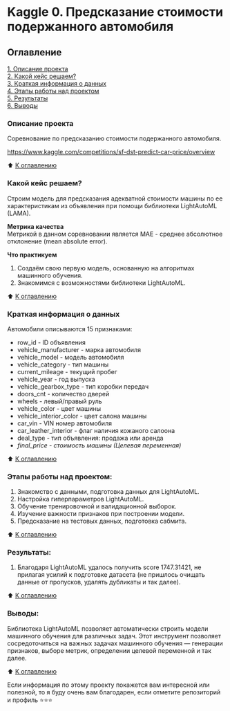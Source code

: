 # Kaggle 0. Предсказание стоимости подержанного автомобиля

## Оглавление  
[1. Описание проекта](https://github.com/alpisarev/sf_data_science/tree/main/kaggle_0/#Описание-проекта)  
[2. Какой кейс решаем?](https://github.com/alpisarev/sf_data_science/tree/main/kaggle_0/#Какой-кейс-решаем)  
[3. Краткая информация о данных](https://github.com/alpisarev/sf_data_science/tree/main/kaggle_0/#Краткая-информация-о-данных)  
[4. Этапы работы над проектом](https://github.com/alpisarev/sf_data_science/tree/main/kaggle_0/#Этапы-работы-над-проектом)  
[5. Результаты](https://github.com/alpisarev/sf_data_science/tree/main/kaggle_0/#Результаты)    
[6. Выводы](https://github.com/alpisarev/sf_data_science/tree/main/kaggle_0/#Выводы) 

### Описание проекта    
Соревнование по предсказанию стоимости подержанного автомобиля.

https://www.kaggle.com/competitions/sf-dst-predict-car-price/overview

:arrow_up: [К оглавлению](https://github.com/alpisarev/sf_data_science/tree/main/kaggle_0/#Оглавление)


### Какой кейс решаем?    
Строим модель для предсказания адекватной стоимости машины по ее характеристикам из объявления при помощи библиотеки LightAutoML (LAMA).

**Метрика качества**     
Метрикой в данном соревновании является MAE - среднее абсолютное отклонение (mean absolute error).

**Что практикуем**     
1. Создаём свою первую модель, основанную на алгоритмах машинного обучения. 
2. Знакомимся с возможностями библиотеки LightAutoML.

:arrow_up: [К оглавлению](https://github.com/alpisarev/sf_data_science/tree/main/kaggle_0/#Оглавление)


### Краткая информация о данных
Автомобили описываются 15 признаками:
* row_id - ID объявления
* vehicle_manufacturer - марка автомобиля
* vehicle_model - модель автомобиля
* vehicle_category - тип машины
* current_mileage - текущий пробег
* vehicle_year - год выпуска
* vehicle_gearbox_type - тип коробки передач
* doors_cnt - количество дверей
* wheels - левый/правый руль
* vehicle_color - цвет машины
* vehicle_interior_color - цвет салона машины
* car_vin - VIN номер автомобиля
* car_leather_interior - флаг наличия кожаного салоона
* deal_type - тип объявления: продажа или аренда
* *final_price - стоимость машины (Целевая переменная)*
  
:arrow_up: [К оглавлению](https://github.com/alpisarev/sf_data_science/tree/main/kaggle_0/#Оглавление)


### Этапы работы над проектом:  
1. Знакомство с данными, подготовка данных для LightAutoML.
2. Настройка гиперпараметров LightAutoML.
3. Обучение тренировочной и валидационной выборок.
4. Изучение важности признаков при построении модели.
5. Предсказание на тестовых данных, подготовка сабмита. 

:arrow_up: [К оглавлению](https://github.com/alpisarev/sf_data_science/tree/main/kaggle_0/#Оглавление)


### Результаты:  
1. Благодаря LightAutoML удалось получить score 1747.31421, не прилагая усилий к подготовке датасета (не пришлось очищать данные от пропусков, удалять дубликаты и так далее).

:arrow_up: [К оглавлению](https://github.com/alpisarev/sf_data_science/tree/main/kaggle_0/#Оглавление)


### Выводы:  
Библиотека LightAutoML позволяет автоматически строить модели машинного обучения для различных задач. Этот инструмент позволяет сосредоточиться на важных задачах машинного обучения — генерации признаков, выборе метрик, определении целевой переменной и так далее.

:arrow_up: [К оглавлению](https://github.com/alpisarev/sf_data_science/tree/main/kaggle_0/#Оглавление)


Если информация по этому проекту покажется вам интересной или полезной, то я буду очень вам благодарен, если отметите репозиторий и профиль ⭐️⭐️⭐️